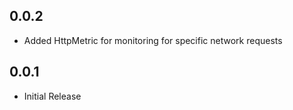 ## 0.0.2

* Added HttpMetric for monitoring for specific network requests

## 0.0.1

* Initial Release
